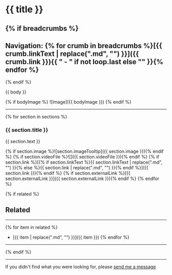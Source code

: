 # {{ title }}

{% if breadcrumbs %}
---
Navigation: {% for crumb in breadcrumbs %}[{{ crumb.linkText | replace(".md", "") }}]({{ crumb.link }}){{ " - " if not loop.last else "" }}{% endfor %}
---
{% endif %}


{{ body }}

{% if bodyImage %}
![Image]({{ bodyImage }})
{% endif %}

---

{% for section in sections %}
### {{ section.title }}

{{ section.text }}

{% if section.image %}![section.imageTooltip]({{ section.image }}){% endif %}
{% if section.videoFile %}![]({{ section.videoFile }}){% endif %}
{% if section.link %}[{% if section.linkText %}{{ section.linkText | replace(".md", "") }}{% else %}{{ section.link | replace(".md", "") }}{% endif %}]({{ section.link }}){% endif %}
{% if section.externalLink %}[{{ section.externalLink }}]({{ section.externalLink }}){% endif %}
{% endfor %}

{% if related %}

## Related
---
{% for item in related %}
- [{{ item | replace(".md", "") }}]({{ item }})
{% endfor %}
---
{% endif %}

---

If you didn't find what you were looking for, please [send me a message](mailto:contact+help@haptrix.com)